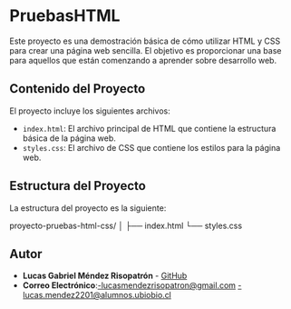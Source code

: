 # PruebasHTML

Este proyecto es una demostración básica de cómo utilizar HTML y CSS para crear una página web sencilla. El objetivo es proporcionar una base para aquellos que están comenzando a aprender sobre desarrollo web.

## Contenido del Proyecto

El proyecto incluye los siguientes archivos:

- `index.html`: El archivo principal de HTML que contiene la estructura básica de la página web.
- `styles.css`: El archivo de CSS que contiene los estilos para la página web.

## Estructura del Proyecto

La estructura del proyecto es la siguiente:

proyecto-pruebas-html-css/ │ ├── index.html └── styles.css

## Autor

- **Lucas Gabriel Méndez Risopatrón** - [GitHub](https://github.com/Lucas23-IECI)
- **Correo Electrónico**:-lucasmendezrisopatron@gmail.com
                        -lucas.mendez2201@alumnos.ubiobio.cl
